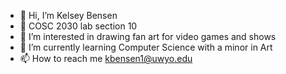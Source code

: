 - 👋 Hi, I’m Kelsey Bensen
- 💞️ COSC 2030 lab section 10
- 👀 I’m interested in drawing fan art for video games and shows 
- 🌱 I’m currently learning Computer Science with a minor in Art
- 📫 How to reach me kbensen1@uwyo.edu

<!---
Rbensek/Rbensek is a ✨ special ✨ repository because its `README.md` (this file) appears on your GitHub profile.
You can click the Preview link to take a look at your changes.
--->

